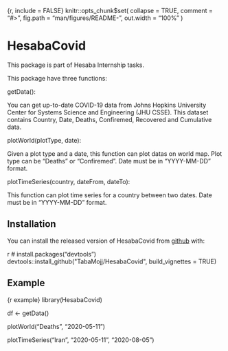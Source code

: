{r, include = FALSE} knitr::opts\_chunk$set( collapse = TRUE, comment =
“\#\>”, fig.path = “man/figures/README-”, out.width = “100%” )

# HesabaCovid

This package is part of Hesaba Internship tasks.

This package have three functions:

getData():

You can get up-to-date COVID-19 data from Johns Hopkins University
Center for Systems Science and Engineering (JHU CSSE). This dataset
contains Country, Date, Deaths, Confiremed, Recovered and Cumulative
data.

plotWorld(plotType, date):

Given a plot type and a date, this function can plot datas on world map.
Plot type can be “Deaths” or “Confiremed”. Date must be in “YYYY-MM-DD”
format.

plotTimeSeries(country, dateFrom, dateTo):

This function can plot time series for a country between two dates. Date
must be in “YYYY-MM-DD” format.

## Installation

You can install the released version of HesabaCovid from
[github](https://github.com/TabaMojj/HesabaCovid) with:

r \# install.packages(“devtools”)
devtools::install_github("TabaMojj/HesabaCovid", build_vignettes = TRUE)

## Example

{r example} library(HesabaCovid)

df \<- getData()

plotWorld(“Deaths”, “2020-05-11”)

plotTimeSeries(“Iran”, “2020-05-11”, “2020-08-05”)
